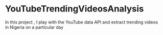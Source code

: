 # YouTubeTrendingVideosAnalysis
In this project , I play with the YouTube data API and extract trending videos in Nigeria on a particular day
